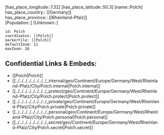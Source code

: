 ﻿---
location: [50.3,7.32] 
mapzoom: [7,12] 
mapmarker: city 
type: City
tags:
- geo/City


SpocWebEntityId: 33429
isDeleted: false
confidential: public

---
[has_place_longitude::7.32] 
[has_place_latitude::50.3] 
[name::Polch] 
has_place_country:: [[Germany]]  
has_place_province:: [[Rheinland-Pfalz]]  
[Population::] 
[Unknown::] 


```leaflet
id: Polch
coordinates: [[Polch]] 
markerFile: [[Polch]] 
defaultZoom: 11 
maxZoom: 18
```


## Confidential Links & Embeds: 
- [[Polch|Polch]]  
- [[../../../../../../../../_internal/geo/Continent/Europe/Germany/West/Rheinland-Pfalz/City/Polch.internal|Polch.internal]] 
- [[../../../../../../../../_protect/geo/Continent/Europe/Germany/West/Rheinland-Pfalz/City/Polch.protect|Polch.protect]] 
- [[../../../../../../../../_private/geo/Continent/Europe/Germany/West/Rheinland-Pfalz/City/Polch.private|Polch.private]] 
- [[../../../../../../../../_personal/geo/Continent/Europe/Germany/West/Rheinland-Pfalz/City/Polch.personal|Polch.personal]] 
- [[../../../../../../../../_secret/geo/Continent/Europe/Germany/West/Rheinland-Pfalz/City/Polch.secret|Polch.secret]] 
